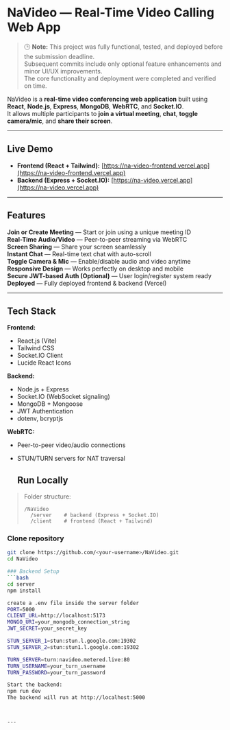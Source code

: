 # NaVideo — Real-Time Video Calling Web App 

> 🕒 **Note:** This project was fully functional, tested, and deployed before the submission deadline.  
> Subsequent commits include only optional feature enhancements and minor UI/UX improvements.  
> The core functionality and deployment were completed and verified on time.


NaVideo is a **real-time video conferencing web application** built using **React**, **Node.js**, **Express**, **MongoDB**, **WebRTC**, and **Socket.IO**.  
It allows multiple participants to **join a virtual meeting**, **chat**, **toggle camera/mic**, and **share their screen**.

---

## Live Demo

- **Frontend (React + Tailwind):** [https://na-video-frontend.vercel.app](https://na-video-frontend.vercel.app)
- **Backend (Express + Socket.IO):** [https://na-video.vercel.app](https://na-video.vercel.app)

---

## Features

**Join or Create Meeting** — Start or join using a unique meeting ID  
**Real-Time Audio/Video** — Peer-to-peer streaming via WebRTC  
**Screen Sharing** — Share your screen seamlessly  
**Instant Chat** — Real-time text chat with auto-scroll  
**Toggle Camera & Mic** — Enable/disable audio and video anytime  
**Responsive Design** — Works perfectly on desktop and mobile  
**Secure JWT-based Auth (Optional)** — User login/register system ready  
**Deployed** — Fully deployed frontend & backend (Vercel)

---

## Tech Stack

**Frontend:**
- React.js (Vite)
- Tailwind CSS
- Socket.IO Client
- Lucide React Icons

**Backend:**
- Node.js + Express
- Socket.IO (WebSocket signaling)
- MongoDB + Mongoose
- JWT Authentication
- dotenv, bcryptjs

**WebRTC:**
- Peer-to-peer video/audio connections
- STUN/TURN servers for NAT traversal

  ## Run Locally

> Folder structure:
> ```
> /NaVideo
>   /server    # backend (Express + Socket.IO)
>   /client    # frontend (React + Tailwind)
> ```

### Clone repository
```bash
git clone https://github.com/<your-username>/NaVideo.git
cd NaVideo

### Backend Setup
```bash
cd server
npm install

create a .env file inside the server folder
PORT=5000
CLIENT_URL=http://localhost:5173
MONGO_URI=your_mongodb_connection_string
JWT_SECRET=your_secret_key

STUN_SERVER_1=stun:stun.l.google.com:19302
STUN_SERVER_2=stun:stun1.l.google.com:19302

TURN_SERVER=turn:navideo.metered.live:80
TURN_USERNAME=your_turn_username
TURN_PASSWORD=your_turn_password

Start the backend:
npm run dev
The backend will run at http://localhost:5000



---



